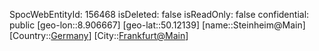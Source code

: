 ﻿---
location: [50.12139,8.906667]
type: Station
tags:
- geo/Station

---
SpocWebEntityId: 156468
isDeleted: false
isReadOnly: false
confidential: public
[geo-lon::8.906667]
[geo-lat::50.12139]
[name::Steinheim@Main]
[Country::[Germany](geo/Continent/Europe/Germany.md)]
[City::[Frankfurt@Main](geo/Continent/Europe/Germany/Hessen/Frankfurt@Main.md)]

